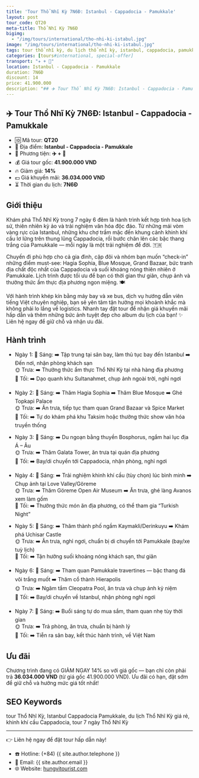 ```yaml
---
title: 'Tour Thổ Nhĩ Kỳ 7N6Đ: Istanbul - Cappadocia - Pamukkale'
layout: post
tour_code: QT20
meta-title: Thổ Nhĩ Kỳ 7N6Đ
bigimg:
  - "/img/tours/international/tho-nhi-ki-istabul.jpg"
image: "/img/tours/international/tho-nhi-ki-istabul.jpg"
tags: tour thổ nhĩ kỳ, du lịch thổ nhĩ kỳ, istanbul, cappadocia, pamukkale, tour quốc tế
categories: [tours#international, special-offer]
transport: "✈️ + 🚌"
location: Istanbul - Cappadocia - Pamukkale
duration: 7N6Đ
discount: 14
price: 41.900.000
description: "## ✈️ Tour Thổ Nhĩ Kỳ 7N6Đ: Istanbul - Cappadocia - Pamukkale"
---
```


## ✈️ Tour Thổ Nhĩ Kỳ 7N6Đ: Istanbul - Cappadocia - Pamukkale 

- 🆔 Mã tour: **QT20**
- 📍 Địa điểm: **Istanbul - Cappadocia - Pamukkale**
- 🚗 Phương tiện: **✈️ + 🚌**
- 💰 Giá tour gốc: **41.900.000 VND**
- 🔥 Giảm giá: **14%**
- 💵 Giá khuyến mãi: **36.034.000 VND**
- ⏳ Thời gian du lịch: **7N6Đ**


## Giới thiệu
Khám phá Thổ Nhĩ Kỳ trong 7 ngày 6 đêm là hành trình kết hợp tinh hoa lịch sử, thiên nhiên kỳ ảo và trải nghiệm văn hóa độc đáo. Từ những mái vòm vàng rực của Istanbul, những khu chợ trầm mặc đến khung cảnh khinh khí cầu lơ lửng trên thung lũng Cappadocia, rồi bước chân lên các bậc thang trắng của Pamukkale — mỗi ngày là một trải nghiệm để đời. 🇹🇷

Chuyến đi phù hợp cho cả gia đình, cặp đôi và nhóm bạn muốn “check-in” những điểm must-see: Hagia Sophia, Blue Mosque, Grand Bazaar, bức tranh địa chất độc nhất của Cappadocia và suối khoáng nóng thiên nhiên ở Pamukkale. Lịch trình được tối ưu để bạn có thời gian thư giãn, chụp ảnh và thưởng thức ẩm thực địa phương ngon miệng. 🍽️

Với hành trình khép kín bằng máy bay và xe bus, dịch vụ hướng dẫn viên tiếng Việt chuyên nghiệp, bạn sẽ yên tâm tận hưởng mọi khoảnh khắc mà không phải lo lắng về logistics. Nhanh tay đặt tour để nhận giá khuyến mãi hấp dẫn và thêm những bức ảnh tuyệt đẹp cho album du lịch của bạn! ✨ Liên hệ ngay để giữ chỗ và nhận ưu đãi.

## Hành trình
- Ngày 1:
  🌅 Sáng: ➡️ Tập trung tại sân bay, làm thủ tục bay đến Istanbul ➡️ Đến nơi, nhận phòng khách sạn  
  🌞 Trưa: ➡️ Thưởng thức ẩm thực Thổ Nhĩ Kỳ tại nhà hàng địa phương  
  🌙 Tối: ➡️ Dạo quanh khu Sultanahmet, chụp ảnh ngoài trời, nghỉ ngơi

- Ngày 2:
  🌅 Sáng: ➡️ Thăm Hagia Sophia ➡️ Thăm Blue Mosque ➡️ Ghé Topkapi Palace  
  🌞 Trưa: ➡️ Ăn trưa, tiếp tục tham quan Grand Bazaar và Spice Market  
  🌙 Tối: ➡️ Tự do khám phá khu Taksim hoặc thưởng thức show văn hóa truyền thống

- Ngày 3:
  🌅 Sáng: ➡️ Du ngoạn bằng thuyền Bosphorus, ngắm hai lục địa Á – Âu  
  🌞 Trưa: ➡️ Thăm Galata Tower, ăn trưa tại quán địa phương  
  🌙 Tối: ➡️ Bay/di chuyển tới Cappadocia, nhận phòng, nghỉ ngơi

- Ngày 4:
  🌅 Sáng: ➡️ Trải nghiệm khinh khí cầu (tùy chọn) lúc bình minh ➡️ Chụp ảnh tại Love Valley/Göreme  
  🌞 Trưa: ➡️ Thăm Göreme Open Air Museum ➡️ Ăn trưa, ghé làng Avanos xem làm gốm  
  🌙 Tối: ➡️ Thưởng thức món ăn địa phương, có thể tham gia “Turkish Night”

- Ngày 5:
  🌅 Sáng: ➡️ Thăm thành phố ngầm Kaymakli/Derinkuyu ➡️ Khám phá Uchisar Castle  
  🌞 Trưa: ➡️ Ăn trưa, nghỉ ngơi, chuẩn bị di chuyển tới Pamukkale (bay/xe tuỳ lịch)  
  🌙 Tối: ➡️ Tận hưởng suối khoáng nóng khách sạn, thư giãn

- Ngày 6:
  🌅 Sáng: ➡️ Tham quan Pamukkale travertines — bậc thang đá vôi trắng muốt ➡️ Thăm cổ thành Hierapolis  
  🌞 Trưa: ➡️ Ngâm tắm Cleopatra Pool, ăn trưa và chụp ảnh kỷ niệm  
  🌙 Tối: ➡️ Bay/di chuyển về Istanbul, nhận phòng nghỉ ngơi

- Ngày 7:
  🌅 Sáng: ➡️ Buổi sáng tự do mua sắm, tham quan nhẹ tùy thời gian  
  🌞 Trưa: ➡️ Trả phòng, ăn trưa, chuẩn bị hành lý  
  🌙 Tối: ➡️ Tiễn ra sân bay, kết thúc hành trình, về Việt Nam

## Ưu đãi
Chương trình đang có GIẢM NGAY 14% so với giá gốc — bạn chỉ còn phải trả **36.034.000 VND** (từ giá gốc 41.900.000 VND). Ưu đãi có hạn, đặt sớm để giữ chỗ và hưởng mức giá tốt nhất!

## SEO Keywords
tour Thổ Nhĩ Kỳ, Istanbul Cappadocia Pamukkale, du lịch Thổ Nhĩ Kỳ giá rẻ, khinh khí cầu Cappadocia, tour 7 ngày Thổ Nhĩ Kỳ

---

👉 Liên hệ ngay để đặt tour hấp dẫn này!

- ☎️ Hotline: (+84) {{ site.author.telephone }}
- 📧 Email: {{ site.author.email }}
- 🌐 Website: [hungvitourist.com](https://hungvitourist.com)

